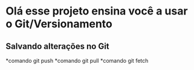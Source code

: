 # Olá esse projeto ensina você a usar o Git/Versionamento 

## Salvando alterações no Git
*comando git push
*comando git pull
*comando git fetch
